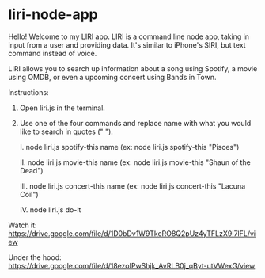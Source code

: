 # liri-node-app

Hello! Welcome to my LIRI app. LIRI is a command line node app, taking in input from a user and providing data. It's similar to iPhone's SIRI, but text command instead of voice.

LIRI allows you to search up information about a song using Spotify, a movie using OMDB, or even a upcoming concert using Bands in Town.

Instructions:
1) Open liri.js in the terminal.
2) Use one of the four commands and replace name with what you would like to search in quotes (" ").

    I. node liri.js spotify-this name (ex: node liri.js spotify-this "Pisces")

    II. node liri.js movie-this name (ex: node liri.js movie-this "Shaun of the Dead")

    III. node liri.js concert-this name (ex: node liri.js concert-this "Lacuna Coil")

    IV. node liri.js do-it

Watch it: https://drive.google.com/file/d/1D0bDv1W9TkcRO8Q2pUz4yTFLzX9I7lFL/view

Under the hood: https://drive.google.com/file/d/18ezoIPwShjk_AvRLB0j_qByt-utVWexG/view